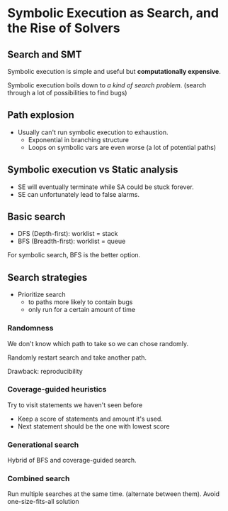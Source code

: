 # Symbolic Execution as Search, and the Rise of Solvers

## Search and SMT

Symbolic execution is simple and useful but __computationally expensive__.

Symbolic execution boils down to _a kind of search problem_. (search through a lot of possibilities to find bugs)

## Path explosion

* Usually can't run symbolic execution to exhaustion.
  * Exponential in branching structure
  * Loops on symbolic vars are even worse (a lot of potential paths)

## Symbolic execution vs Static analysis

* SE will eventually terminate while SA could be stuck forever.
* SE can unfortunately lead to false alarms.

## Basic search

* DFS (Depth-first): worklist = stack
* BFS (Breadth-first): worklist = queue

For symbolic search, BFS is the better option.

## Search strategies

* Prioritize search
  * to paths more likely to contain bugs
  * only run for a certain amount of time

### Randomness

We don't know which path to take so we can chose randomly.

Randomly restart search and take another path.

Drawback: reproducibility

### Coverage-guided heuristics

Try to visit statements we haven't seen before

* Keep a score of statements and amount it's used.
* Next statement should be the one with lowest score

### Generational search

Hybrid of BFS and coverage-guided search.

### Combined search

Run multiple searches at the same time. (alternate between them). Avoid one-size-fits-all solution